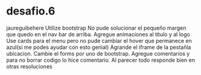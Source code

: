 # desafio.6
 jaureguibehere
Utilize bootstrap
No pude solucionar el pequeño margen que quedo en el nav bar de arriba.
Agregue animaciones al titulo y al logo
Use cards para el menu pero no pude cambiar el hover que permanece en azul(si me podes ayudar con esto genial)
Agrande el iframe de la pestañla ubicacion.
Cambie el forms por uno de bootstrap.
Agregue comentarios y para no borrar codigo lo hice comentario.
Al parecer todo responde bien en otras resoluciones

